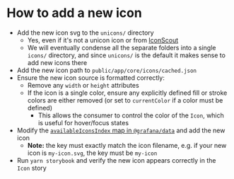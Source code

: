 # How to add a new icon

- Add the new icon svg to the `unicons/` directory
  - Yes, even if it's not a unicon icon or from [IconScout](https://iconscout.com/unicons/solid-icons)
  - We will eventually condense all the separate folders into a single `icons/` directory, and since `unicons/` is the default it makes sense to add new icons there
- Add the new icon path to `public/app/core/icons/cached.json`
- Ensure the new icon source is formatted correctly:
  - Remove any `width` or `height` attributes
  - If the icon is a single color, ensure any explicitly defined fill or stroke colors are either removed (or set to `currentColor` if a color must be defined)
    - This allows the consumer to control the color of the `Icon`, which is useful for hover/focus states
- Modify the [`availableIconsIndex` map in `@grafana/data`](https://github.com/grafana/grafana/blob/main/packages/grafana-data/src/types/icon.ts#L1) and add the new icon
  - **Note:** the key must exactly match the icon filename, e.g. if your new icon is `my-icon.svg`, the key must be `my-icon`
- Run `yarn storybook` and verify the new icon appears correctly in the `Icon` story
